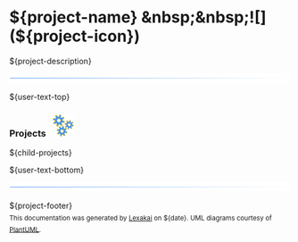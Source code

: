 # ${project-name} &nbsp;&nbsp;![](${project-icon})

${project-description}

![](documentation/images/horizontal-line.png)

[//]: # (start-user-text)

${user-text-top}

[//]: # (end-user-text)

### Projects &nbsp; ![](documentation/images/gears-40.png)

${child-projects}

[//]: # (start-user-text)

${user-text-bottom}

[//]: # (end-user-text)

![](documentation/images/horizontal-line.png)

${project-footer}  
<sub>This documentation was generated by [Lexakai](https://github.com/Telenav/lexakai) on ${date}. UML diagrams courtesy
of [PlantUML](http://plantuml.com).</sub>
